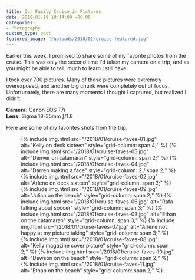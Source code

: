 ```yaml
---
title: Our Family Cruise in Pictures
date: 2018-01-19 18:14:00 -06:00
categories:
- Photography
custom_type: post
featured_image: "/uploads/2018/01/cruise-featured.jpg"
---
```


Earlier this week, I promised to share some of my favorite photos from the cruise. This was only the second time I'd taken my camera on a trip, and as you might be able to tell, much to learn I still have.

I took over 700 pictures. Many of those pictures were extremely overexposed, and another big chunk were completely out of focus. Unfortunately, there are many moments I thought I captured, but realized I didn't.

**Camera:** Canon EOS T7i  
**Lens:** Sigma 18-35mm ƒ/1.8

Here are some of my favorites shots from the trip.

<figure class="photo-grid photo-grid--four">
  {% include img.html src="/2018/01/cruise-faves-01.jpg" alt="Kelly on deck sixteen" style="grid-column: span 4;" %}
  {% include img.html src="/2018/01/cruise-faves-05.jpg" alt="Denver on catamaran" style="grid-column: span 2;" %}
  {% include img.html src="/2018/01/cruise-faves-04.jpg" alt="Darren making a face" style="grid-column: 2 / span 2;" %}
  {% include img.html src="/2018/01/cruise-faves-02.jpg" alt="Arlene on deck sixteen" style="grid-column: span 3;" %}
  {% include img.html src="/2018/01/cruise-faves-09.jpg" alt="Julian on the beach" style="grid-column: span 2;" %}
  {% include img.html src="/2018/01/cruise-faves-06.jpg" alt="Rafa talking about soccer" style="grid-column: span 3;" %}
  {% include img.html src="/2018/01/cruise-faves-03.jpg" alt="Ethan on the catamaran" style="grid-column: span 3;" %}
  {% include img.html src="/2018/01/cruise-faves-07.jpg" alt="Arlene not happy at my picture taking" style="grid-column: span 3;" %}
  {% include img.html src="/2018/01/cruise-faves-08.jpg" alt="Kelly magazine cover picture" style="grid-column: span 2;" %}
  {% include img.html src="/2018/01/cruise-faves-10.jpg" alt="Dawson on the beach" style="grid-column: span 2;" %}
  {% include img.html src="/2018/01/cruise-faves-11.jpg" alt="Ethan on the beach" style="grid-column: span 2;" %}
</figure>
